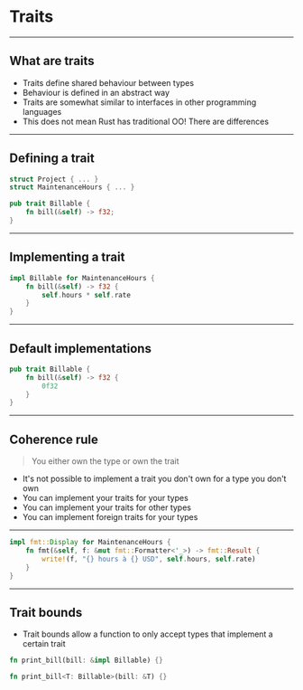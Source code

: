 # Traits

---

## What are traits

- Traits define shared behaviour between types
- Behaviour is defined in an abstract way
- Traits are somewhat similar to interfaces in other programming languages
- This does not mean Rust has traditional OO! There are differences

---

## Defining a trait

```rust
struct Project { ... }
struct MaintenanceHours { ... }

pub trait Billable {
    fn bill(&self) -> f32;
}
```

---

## Implementing a trait

```rust
impl Billable for MaintenanceHours {
    fn bill(&self) -> f32 {
        self.hours * self.rate
    }
}
```

---

## Default implementations

```rust
pub trait Billable {
    fn bill(&self) -> f32 {
        0f32
    }
}
```

---

## Coherence rule

> You either own the type or own the trait

- It's not possible to implement a trait you don't own for a type you don't own
- You can implement your traits for your types
- You can implement your traits for other types
- You can implement foreign traits for your types

---


```rust
impl fmt::Display for MaintenanceHours {
    fn fmt(&self, f: &mut fmt::Formatter<'_>) -> fmt::Result {
        write!(f, "{} hours à {} USD", self.hours, self.rate)
    }
}
```

---


## Trait bounds

- Trait bounds allow a function to only accept types that implement a certain trait

```rust
fn print_bill(bill: &impl Billable) {}

fn print_bill<T: Billable>(bill: &T) {}
```
